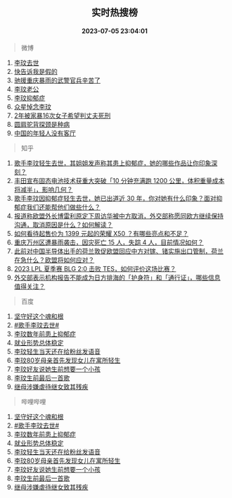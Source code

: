 <div align="center"><h2>实时热搜榜</h2><h4>2023-07-05 23:04:01</h4></div>

> 微博  

1. [李玟去世](https://s.weibo.com/weibo?q=%E6%9D%8E%E7%8E%9F%E5%8E%BB%E4%B8%96&t=31&band_rank=1&Refer=top)<br />
2. [快告诉我是假的](https://s.weibo.com/weibo?q=%23%E5%BF%AB%E5%91%8A%E8%AF%89%E6%88%91%E6%98%AF%E5%81%87%E7%9A%84%23&t=31&band_rank=2&Refer=top)<br />
3. [驰援重庆暴雨的武警官兵辛苦了](https://s.weibo.com/weibo?q=%23%E9%A9%B0%E6%8F%B4%E9%87%8D%E5%BA%86%E6%9A%B4%E9%9B%A8%E7%9A%84%E6%AD%A6%E8%AD%A6%E5%AE%98%E5%85%B5%E8%BE%9B%E8%8B%A6%E4%BA%86%23&t=31&band_rank=3&Refer=top)<br />
4. [李玟老公](https://s.weibo.com/weibo?q=%E6%9D%8E%E7%8E%9F%E8%80%81%E5%85%AC&t=31&band_rank=4&Refer=top)<br />
5. [李玟抑郁症](https://s.weibo.com/weibo?q=%23%E6%9D%8E%E7%8E%9F%E6%8A%91%E9%83%81%E7%97%87%23&t=31&band_rank=5&Refer=top)<br />
6. [众星悼念李玟](https://s.weibo.com/weibo?q=%23%E4%BC%97%E6%98%9F%E6%82%BC%E5%BF%B5%E6%9D%8E%E7%8E%9F%23&t=31&band_rank=6&Refer=top)<br />
7. [2年被家暴16次女子希望判丈夫死刑](https://s.weibo.com/weibo?q=%232%E5%B9%B4%E8%A2%AB%E5%AE%B6%E6%9A%B416%E6%AC%A1%E5%A5%B3%E5%AD%90%E5%B8%8C%E6%9C%9B%E5%88%A4%E4%B8%88%E5%A4%AB%E6%AD%BB%E5%88%91%23&t=31&band_rank=7&Refer=top)<br />
8. [圆肩驼背探颈是种病](https://s.weibo.com/weibo?q=%E5%9C%86%E8%82%A9%E9%A9%BC%E8%83%8C%E6%8E%A2%E9%A2%88%E6%98%AF%E7%A7%8D%E7%97%85&t=31&band_rank=8&Refer=top)<br />
9. [中国的年轻人没有客厅](https://s.weibo.com/weibo?q=%E4%B8%AD%E5%9B%BD%E7%9A%84%E5%B9%B4%E8%BD%BB%E4%BA%BA%E6%B2%A1%E6%9C%89%E5%AE%A2%E5%8E%85&t=31&band_rank=9&Refer=top)<br />

> 知乎  

1. [歌手李玟轻生去世，其姐姐发声称其患上抑郁症，她的哪些作品让你印象深刻？](https://www.zhihu.com/question/610553174)<br />
2. [丰田宣布固态电池技术获重大突破「10 分钟充满跑 1200 公里，体积重量成本将减半」，影响几何？](https://www.zhihu.com/question/610463631)<br />
3. [歌手李玟因抑郁症轻生去世，她已出道近 30 年，你对她有什么印象？面对抑郁症我们还能帮他们做些什么？](https://www.zhihu.com/question/610553893)<br />
4. [报道称欧盟外长博雷利原定下周访华被中方取消，外交部称愿同欧方继续保持沟通，取消原因是什么？如何解读？](https://www.zhihu.com/question/610463055)<br />
5. [如何看待起售价为 1399 元起的荣耀 X50 ？有哪些亮点和不足？](https://www.zhihu.com/question/610537841)<br />
6. [重庆万州区遭暴雨袭击，因灾死亡 15 人，失踪 4 人，目前情况如何？](https://www.zhihu.com/question/610456313)<br />
7. [此前对中国半导体出手的荷兰敦促欧盟回应中方对镓、锗实施出口管制，荷兰在急什么？欧盟将如何应对？](https://www.zhihu.com/question/610538153)<br />
8. [2023 LPL 夏季赛 BLG 2:0 击败 TES，如何评价这场比赛？](https://www.zhihu.com/question/610514738)<br />
9. [外交部表示机构报告不能成为日方排海的「护身符」和「通行证」，哪些信息值得关注？](https://www.zhihu.com/question/610462754)<br />

> 百度  

1. [坚守好这个魂和根](https://www.baidu.com/s?wd=%E5%9D%9A%E5%AE%88%E5%A5%BD%E8%BF%99%E4%B8%AA%E9%AD%82%E5%92%8C%E6%A0%B9&sa=fyb_news&rsv_dl=fyb_news)<br />
2. [#歌手李玟去世#](https://www.baidu.com/s?wd=%23%E6%AD%8C%E6%89%8B%E6%9D%8E%E7%8E%9F%E5%8E%BB%E4%B8%96%23&sa=fyb_news&rsv_dl=fyb_news)<br />
3. [李玟数年前患上抑郁症](https://www.baidu.com/s?wd=%E6%9D%8E%E7%8E%9F%E6%95%B0%E5%B9%B4%E5%89%8D%E6%82%A3%E4%B8%8A%E6%8A%91%E9%83%81%E7%97%87&sa=fyb_news&rsv_dl=fyb_news)<br />
4. [就业形势总体稳定](https://www.baidu.com/s?wd=%E5%B0%B1%E4%B8%9A%E5%BD%A2%E5%8A%BF%E6%80%BB%E4%BD%93%E7%A8%B3%E5%AE%9A&sa=fyb_news&rsv_dl=fyb_news)<br />
5. [李玟轻生当天还在给粉丝发语音](https://www.baidu.com/s?wd=%E6%9D%8E%E7%8E%9F%E8%BD%BB%E7%94%9F%E5%BD%93%E5%A4%A9%E8%BF%98%E5%9C%A8%E7%BB%99%E7%B2%89%E4%B8%9D%E5%8F%91%E8%AF%AD%E9%9F%B3&sa=fyb_news&rsv_dl=fyb_news)<br />
6. [李玟80岁母亲首先发现女儿在寓所轻生](https://www.baidu.com/s?wd=%E6%9D%8E%E7%8E%9F80%E5%B2%81%E6%AF%8D%E4%BA%B2%E9%A6%96%E5%85%88%E5%8F%91%E7%8E%B0%E5%A5%B3%E5%84%BF%E5%9C%A8%E5%AF%93%E6%89%80%E8%BD%BB%E7%94%9F&sa=fyb_news&rsv_dl=fyb_news)<br />
7. [李玟好友说她生前想要一个小孩](https://www.baidu.com/s?wd=%E6%9D%8E%E7%8E%9F%E5%A5%BD%E5%8F%8B%E8%AF%B4%E5%A5%B9%E7%94%9F%E5%89%8D%E6%83%B3%E8%A6%81%E4%B8%80%E4%B8%AA%E5%B0%8F%E5%AD%A9&sa=fyb_news&rsv_dl=fyb_news)<br />
8. [李玟生前最后一首歌](https://www.baidu.com/s?wd=%E6%9D%8E%E7%8E%9F%E7%94%9F%E5%89%8D%E6%9C%80%E5%90%8E%E4%B8%80%E9%A6%96%E6%AD%8C&sa=fyb_news&rsv_dl=fyb_news)<br />
9. [继母涉嫌虐待继女致其残疾](https://www.baidu.com/s?wd=%E7%BB%A7%E6%AF%8D%E6%B6%89%E5%AB%8C%E8%99%90%E5%BE%85%E7%BB%A7%E5%A5%B3%E8%87%B4%E5%85%B6%E6%AE%8B%E7%96%BE&sa=fyb_news&rsv_dl=fyb_news)<br />

> 哔哩哔哩  

1. [坚守好这个魂和根](https://www.baidu.com/s?wd=%E5%9D%9A%E5%AE%88%E5%A5%BD%E8%BF%99%E4%B8%AA%E9%AD%82%E5%92%8C%E6%A0%B9&sa=fyb_news&rsv_dl=fyb_news)<br />
2. [#歌手李玟去世#](https://www.baidu.com/s?wd=%23%E6%AD%8C%E6%89%8B%E6%9D%8E%E7%8E%9F%E5%8E%BB%E4%B8%96%23&sa=fyb_news&rsv_dl=fyb_news)<br />
3. [李玟数年前患上抑郁症](https://www.baidu.com/s?wd=%E6%9D%8E%E7%8E%9F%E6%95%B0%E5%B9%B4%E5%89%8D%E6%82%A3%E4%B8%8A%E6%8A%91%E9%83%81%E7%97%87&sa=fyb_news&rsv_dl=fyb_news)<br />
4. [就业形势总体稳定](https://www.baidu.com/s?wd=%E5%B0%B1%E4%B8%9A%E5%BD%A2%E5%8A%BF%E6%80%BB%E4%BD%93%E7%A8%B3%E5%AE%9A&sa=fyb_news&rsv_dl=fyb_news)<br />
5. [李玟轻生当天还在给粉丝发语音](https://www.baidu.com/s?wd=%E6%9D%8E%E7%8E%9F%E8%BD%BB%E7%94%9F%E5%BD%93%E5%A4%A9%E8%BF%98%E5%9C%A8%E7%BB%99%E7%B2%89%E4%B8%9D%E5%8F%91%E8%AF%AD%E9%9F%B3&sa=fyb_news&rsv_dl=fyb_news)<br />
6. [李玟80岁母亲首先发现女儿在寓所轻生](https://www.baidu.com/s?wd=%E6%9D%8E%E7%8E%9F80%E5%B2%81%E6%AF%8D%E4%BA%B2%E9%A6%96%E5%85%88%E5%8F%91%E7%8E%B0%E5%A5%B3%E5%84%BF%E5%9C%A8%E5%AF%93%E6%89%80%E8%BD%BB%E7%94%9F&sa=fyb_news&rsv_dl=fyb_news)<br />
7. [李玟好友说她生前想要一个小孩](https://www.baidu.com/s?wd=%E6%9D%8E%E7%8E%9F%E5%A5%BD%E5%8F%8B%E8%AF%B4%E5%A5%B9%E7%94%9F%E5%89%8D%E6%83%B3%E8%A6%81%E4%B8%80%E4%B8%AA%E5%B0%8F%E5%AD%A9&sa=fyb_news&rsv_dl=fyb_news)<br />
8. [李玟生前最后一首歌](https://www.baidu.com/s?wd=%E6%9D%8E%E7%8E%9F%E7%94%9F%E5%89%8D%E6%9C%80%E5%90%8E%E4%B8%80%E9%A6%96%E6%AD%8C&sa=fyb_news&rsv_dl=fyb_news)<br />
9. [继母涉嫌虐待继女致其残疾](https://www.baidu.com/s?wd=%E7%BB%A7%E6%AF%8D%E6%B6%89%E5%AB%8C%E8%99%90%E5%BE%85%E7%BB%A7%E5%A5%B3%E8%87%B4%E5%85%B6%E6%AE%8B%E7%96%BE&sa=fyb_news&rsv_dl=fyb_news)<br />
